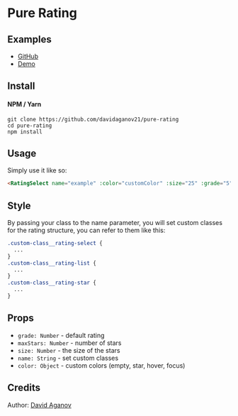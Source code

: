 # Pure Rating

## Examples

- [GitHub](https://github.com/davidaganov21/pure-rating)
- [Demo](https://aganov.dev/pure-rating)

## Install

#### NPM / Yarn

```
git clone https://github.com/davidaganov21/pure-rating
cd pure-rating
npm install
```

## Usage

Simply use it like so:

```html
<RatingSelect name="example" :color="customColor" :size="25" :grade="5" :maxStars="5" @rating="value = $event"/>
```

## Style

By passing your class to the name parameter, you will set custom classes for the rating structure, you can refer to them like this:

````css
.custom-class__rating-select {
  ...
}
.custom-class__rating-list {
  ...
}
.custom-class__rating-star {
  ...
}
````

## Props

- `grade: Number` - default rating
- `maxStars: Number` - number of stars
- `size: Number` - the size of the stars
- `name: String` - set custom classes
- `color: Object` - custom colors (empty, star, hover, focus)

## Credits

Author: [David Aganov](https://github.com/davidaganov21)
